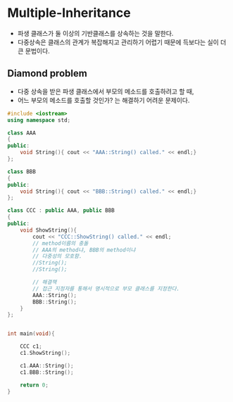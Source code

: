# Multiple-Inheritance
- 파생 클래스가 둘 이상의 기반클래스를  상속하는 것을 말한다.
- 다중상속은 클래스의  관계가 복잡해지고  관리하기 어렵기 때문에 득보다는 실이 더 큰 문법이다.

## Diamond problem
- 다중 상속을 받은 파생 클래스에서 부모의 메소드를 호출하려고 할 때,
- 어느 부모의 메소드를 호출할 것인가? 는 해결하기 어려운 문제이다.

```cpp
#include <iostream>
using namespace std;

class AAA
{
public:
	void String(){ cout << "AAA::String() called." << endl;}
};

class BBB
{
public:
	void String(){ cout << "BBB::String() called." << endl;}
};

class CCC : public AAA, public BBB
{
public:
	void ShowString(){
		cout << "CCC::ShowString() called." << endl;
		// method이름의 충돌
		// AAA의 method냐, BBB의 method이냐
		// 다중성의 모호함.
		//String();
		//String();

		// 해결책
		// 접근 지정자를 통해서 명시적으로 부모 클래스를 지정한다.
		AAA::String();
		BBB::String();
	}
};


int main(void){

	CCC c1;
	c1.ShowString();

	c1.AAA::String();
	c1.BBB::String();

	return 0;
}
```
